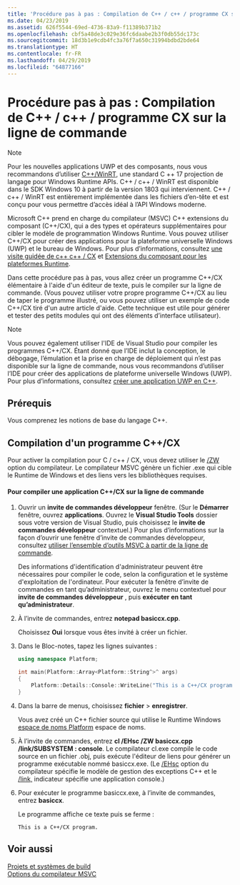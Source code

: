 ```yaml
---
title: 'Procédure pas à pas : Compilation de C++ / c++ / programme CX sur la ligne de commande'
ms.date: 04/23/2019
ms.assetid: 626f5544-69ed-4736-83a9-f11389b371b2
ms.openlocfilehash: cbf5a48de3c029e36fc6daabe2b3f0db55dc173c
ms.sourcegitcommit: 18d3b1e9cdb4fc3a76f7a650c31994bdbd2bde64
ms.translationtype: HT
ms.contentlocale: fr-FR
ms.lasthandoff: 04/29/2019
ms.locfileid: "64877166"
---
```

# <a name="walkthrough-compiling-a-ccx-program-on-the-command-line"></a>Procédure pas à pas : Compilation de C++ / c++ / programme CX sur la ligne de commande

> [!NOTE] 
> Pour les nouvelles applications UWP et des composants, nous vous recommandons d’utiliser [ C++/WinRT](/windows/uwp/cpp-and-winrt-apis/), une standard C ++ 17 projection de langage pour Windows Runtime APIs. C++ / c++ / WinRT est disponible dans le SDK Windows 10 à partir de la version 1803 qui interviennent. C++ / c++ / WinRT est entièrement implémentée dans les fichiers d’en-tête et est conçu pour vous permettre d’accès idéal à l’API Windows moderne.

Microsoft C++ prend en charge du compilateur (MSVC) C++ extensions du composant (C++/CX), qui a des types et opérateurs supplémentaires pour cibler le modèle de programmation Windows Runtime. Vous pouvez utiliser C++/CX pour créer des applications pour la plateforme universelle Windows (UWP) et le bureau de Windows. Pour plus d’informations, consultez [une visite guidée de c++ c++ / CX](https://msdn.microsoft.com/magazine/dn166929.aspx) et [Extensions du composant pour les plateformes Runtime](../extensions/component-extensions-for-runtime-platforms.md).

Dans cette procédure pas à pas, vous allez créer un programme C++/CX élémentaire à l'aide d'un éditeur de texte, puis le compiler sur la ligne de commande. (Vous pouvez utiliser votre propre programme C++/CX au lieu de taper le programme illustré, ou vous pouvez utiliser un exemple de code C++/CX tiré d'un autre article d'aide. Cette technique est utile pour générer et tester des petits modules qui ont des éléments d’interface utilisateur).

> [!NOTE]
> Vous pouvez également utiliser l'IDE de Visual Studio pour compiler les programmes C++/CX. Étant donné que l’IDE inclut la conception, le débogage, l’émulation et la prise en charge de déploiement qui n’est pas disponible sur la ligne de commande, nous vous recommandons d’utiliser l’IDE pour créer des applications de plateforme universelle Windows (UWP). Pour plus d’informations, consultez [créer une application UWP en C++](/windows/uwp/get-started/create-a-basic-windows-10-app-in-cpp).

## <a name="prerequisites"></a>Prérequis

Vous comprenez les notions de base du langage C++.

## <a name="compiling-a-ccx-program"></a>Compilation d'un programme C++/CX

Pour activer la compilation pour C / c++ / CX, vous devez utiliser le [/ZW](reference/zw-windows-runtime-compilation.md) option du compilateur. Le compilateur MSVC génère un fichier .exe qui cible le Runtime de Windows et des liens vers les bibliothèques requises.

#### <a name="to-compile-a-ccx-application-on-the-command-line"></a>Pour compiler une application C++/CX sur la ligne de commande

1. Ouvrir un **invite de commandes développeur** fenêtre. (Sur le **Démarrer** fenêtre, ouvrez **applications**. Ouvrez le **Visual Studio Tools** dossier sous votre version de Visual Studio, puis choisissez le **invite de commandes développeur** contextuel.) Pour plus d’informations sur la façon d’ouvrir une fenêtre d’invite de commandes développeur, consultez [utiliser l’ensemble d’outils MSVC à partir de la ligne de commande](building-on-the-command-line.md).

   Des informations d'identification d'administrateur peuvent être nécessaires pour compiler le code, selon la configuration et le système d'exploitation de l'ordinateur. Pour exécuter la fenêtre d’invite de commandes en tant qu’administrateur, ouvrez le menu contextuel pour **invite de commandes développeur** , puis **exécuter en tant qu’administrateur**.

1. À l’invite de commandes, entrez **notepad basiccx.cpp**.

   Choisissez **Oui** lorsque vous êtes invité à créer un fichier.

1. Dans le Bloc-notes, tapez les lignes suivantes :

    ```cpp
    using namespace Platform;

    int main(Platform::Array<Platform::String^>^ args)
    {
        Platform::Details::Console::WriteLine("This is a C++/CX program.");
    }
    ```

1. Dans la barre de menus, choisissez **fichier** > **enregistrer**.

   Vous avez créé un C++ fichier source qui utilise le Runtime Windows [espace de noms Platform](../cppcx/platform-namespace-c-cx.md) espace de noms.

1. À l’invite de commandes, entrez **cl /EHsc /ZW basiccx.cpp /link/SUBSYSTEM : console**. Le compilateur cl.exe compile le code source en un fichier .obj, puis exécute l'éditeur de liens pour générer un programme exécutable nommé basiccx.exe. (Le [/EHsc](reference/eh-exception-handling-model.md) option du compilateur spécifie le modèle de gestion des exceptions C++ et le [/link,](reference/link-pass-options-to-linker.md) indicateur spécifie une application console.)

1. Pour exécuter le programme basiccx.exe, à l’invite de commandes, entrez **basiccx**.

   Le programme affiche ce texte puis se ferme :

    ```Output
    This is a C++/CX program.
    ```

## <a name="see-also"></a>Voir aussi

[Projets et systèmes de build](projects-and-build-systems-cpp.md)<br/>
[Options du compilateur MSVC](reference/compiler-options.md)
